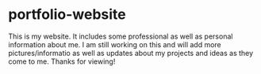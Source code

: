 # portfolio-website
 
This is my website. It includes some professional as well as personal information about me. I am still working on this and will add more pictures/informatio as well as updates about my projects and ideas as they come to me. Thanks for viewing!

